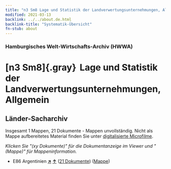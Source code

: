 ```yaml
---
title: "n3 Sm8 Lage und Statistik der Landverwertungsunternehmungen, Allgemein"
modified: 2021-03-13
backlink: ../../about.de.html
backlink-title: "Systematik-Übersicht"
fn-stub: about
---
```


### Hamburgisches Welt-Wirtschafts-Archiv (HWWA)

# [n3 Sm8]{.gray}&#8201; Lage und Statistik der Landverwertungsunternehmungen, Allgemein&#160; 







## Länder-Sacharchiv




Insgesamt 1 Mappen, 21 Dokumente - Mappen unvollständig.
Nicht als Mappe aufbereitetes Material finden Sie unter [digitalisierte Microfilme](/film/h1_sh.de.html).

_Klicken Sie "(xy Dokumente)" für die Dokumentanzeige im Viewer und "(Mappe)" für Mappeninformation._



- E86 Argentinien [**&nearr;**](../../../geo/i/141692/about.de.html "Argentinien (alle Mappen)") [**&uarr;**](../../../geo/about.de.html#E86 "Ländersystematik") (<a href="https://pm20.zbw.eu/iiifview/folder/sh/141692,145039" title="über: Argentinien : Lage und Statistik der Landverwertungsunternehmungen, Allgemein" target="_blank">21 Dokumente</a>) ([Mappe](../../../../folder/sh/1416xx/141692/1450xx/145039/about.de.html))








